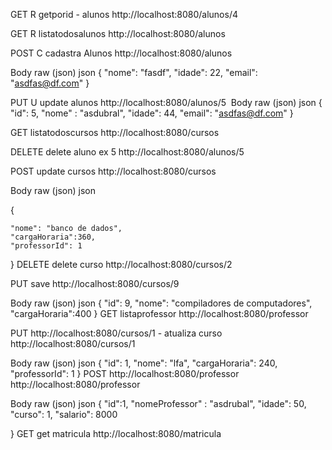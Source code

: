 GET
R getporid - alunos
http://localhost:8080/alunos/4
﻿

GET
R listatodosalunos
http://localhost:8080/alunos
﻿

POST
C cadastra Alunos
http://localhost:8080/alunos
﻿

Body
raw (json)
json
{
    "nome": "fasdf",
    "idade": 22,
    "email": "asdfas@df.com"
}

PUT
U update alunos
http://localhost:8080/alunos/5
﻿
Body
raw (json)
json
{
    "id": 5,
    "nome" : "asdubral",
    "idade": 44,
    "email": "asdfas@df.com"
}

GET
listatodoscursos
http://localhost:8080/cursos
﻿

DELETE
delete aluno ex 5
http://localhost:8080/alunos/5
﻿

POST
update cursos
http://localhost:8080/cursos
﻿

Body
raw (json)
json

{


    "nome": "banco de dados",
    "cargaHoraria":360,
    "professorId": 1
}
DELETE
delete curso
http://localhost:8080/cursos/2
﻿

PUT
save
http://localhost:8080/cursos/9
﻿

Body
raw (json)
json
{
    "id": 9,
    "nome": "compiladores de computadores",
    "cargaHoraria":400
}
GET
listaprofessor
http://localhost:8080/professor
﻿

PUT
http://localhost:8080/cursos/1 - atualiza curso
http://localhost:8080/cursos/1
﻿

Body
raw (json)
json
 {
        "id": 1,
        "nome": "lfa",
        "cargaHoraria": 240,
        "professorId": 1
    }
POST
http://localhost:8080/professor
http://localhost:8080/professor
﻿

Body
raw (json)
json
{
    "id":1,
    "nomeProfessor" : "asdrubal",
    "idade": 50,
    "curso": 1,
    "salario": 8000

}
GET
get matricula
http://localhost:8080/matricula
